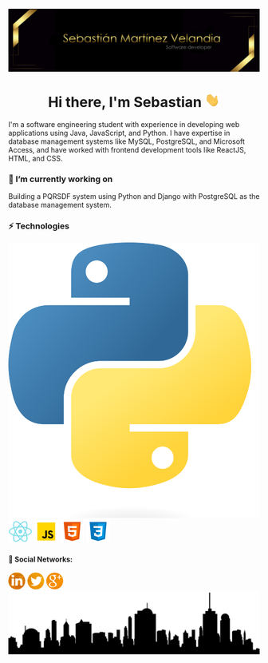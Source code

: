 ![](https://github.com/msebasv/msebasv/blob/main/src/ImgBanner.png)

<h1 align="center">Hi there, I'm Sebastian <img src="./src/wave.gif" width="30px"></h1>

I'm a software engineering student with experience in developing web applications using Java, JavaScript, and Python. I have expertise in database management systems like MySQL, PostgreSQL, and Microsoft Access, and have worked with frontend development tools like ReactJS, HTML, and CSS.

### 🔭 I’m currently working on 

Building a PQRSDF system using Python and Django with PostgreSQL as the database management system.

### ⚡ Technologies
<a href="https://reactjs.org/"><img src="https://github.com/msebasv/msebasv/blob/main/src/Python.png"/></a>
<a href="https://reactjs.org/"><img src="https://github.com/msebasv/msebasv/blob/main/src/react.png"/></a>
<a href="https://www.javascript.com/"><img src="https://github.com/msebasv/msebasv/blob/main/src/javascript.png"/></a>
<a href="https://www.w3schools.com/html/"><img src="https://github.com/msebasv/msebasv/blob/main/src/html-5.png"/></a>
<a href="https://www.w3schools.com/css/"><img src="https://github.com/msebasv/msebasv/blob/main/src/css3.png"/></a>

#### 📱 Social Networks:
<a href="https://www.linkedin.com/in/msebasv/"><img src="https://github.com/msebasv/msebasv/blob/main/src/Capa%202.png" width="34" height="34"/></a>
<a href="https://twitter.com/msebasv"><img src="https://github.com/msebasv/msebasv/blob/main/src/Capa%203.png" width="34" height="34"/></a>
<a href="msebasve@gmail.com"><img src="https://github.com/msebasv/msebasv/blob/main/src/Capa%204.png" width="34" height="34"/></a>
<a href="https://github.com/msebasv"><img src="https://github.com/msebasv/msebasv/blob/main/src/CiudadSilueta.png"/></a>



